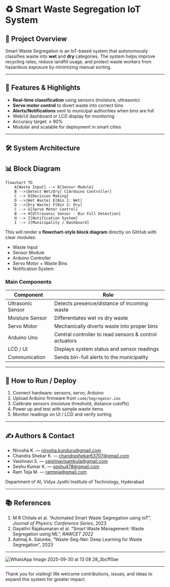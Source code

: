 # ♻️ Smart Waste Segregation IoT System


## 📘 Project Overview

Smart Waste Segregation is an IoT-based system that autonomously classifies waste into **wet** and **dry** categories. The system helps improve recycling rates, reduce landfill usage, and protect waste workers from hazardous exposure by minimizing manual sorting.

---

## 🔧 Features & Highlights

- **Real-time classification** using sensors (moisture, ultrasonic)  
- **Servo motor control** to divert waste into correct bins  
- **Alerts/Notifications** sent to municipal authorities when bins are full  
- Web/UI dashboard or LCD display for monitoring  
- Accuracy target: ≥ 90%  
- Modular and scalable for deployment in smart cities

---

## 🛠️ System Architecture

## 📊 Block Diagram

```mermaid
flowchart TD
    A[Waste Input] --> B[Sensor Module]
    B -->|Detect Wet/Dry| C[Arduino Controller]
    C --> D{Decision Making}
    D -->|Wet Waste| E[Bin 1: Wet]
    D -->|Dry Waste| F[Bin 2: Dry]
    C --> G[Servo Motor Control]
    B --> H[Ultrasonic Sensor - Bin Full Detection]
    H --> I[Notification System]
    I --> J[Municipality / Dashboard]
```



This will render a **flowchart-style block diagram** directly on GitHub with clear modules:

- Waste Input  
- Sensor Module  
- Arduino Controller  
- Servo Motor + Waste Bins  
- Notification System



### Main Components

| Component        | Role                                                   |
|------------------|---------------------------------------------------------|
| Ultrasonic Sensor | Detects presence/distance of incoming waste             |
| Moisture Sensor   | Differentiates wet vs dry waste                         |
| Servo Motor        | Mechanically diverts waste into proper bins           |
| Arduino Uno        | Central controller to read sensors & control actuators |
| LCD / UI          | Displays system status and sensor readings              |
| Communication      | Sends bin-full alerts to the municipality             |

---

## 🧪 How to Run / Deploy

1. Connect hardware: sensors, servo, Arduino  
2. Upload Arduino firmware from `code/Segregator.ino`  
3. Calibrate sensors (moisture threshold, distance cutoffs)  
4. Power up and test with sample waste items  
5. Monitor readings on UI / LCD and verify sorting  

---

## ✍️ Authors & Contact

- Nirosha K. — nirosha.kunduru@gmail.com
- Chandra Shekar K. — chandrashekar63707@gmail.com 
- Vaishnavi S. — vaishnavisamkula@gmail.com  
- Seshu Kumar K. — seshu478@gmail.com   
- Ram Teja M. — ramteja@gmail.com  

Department of AI, Vidya Jyothi Institute of Technology, Hyderabad

---

## 📚 References

1. M R Chitale et al. “Automated Smart Waste Segregation using IoT”, *Journal of Physics: Conference Series*, 2023  
2. Gayathri Rajakumaran et al. “Smart Waste Management: Waste Segregation using ML”, *RAWCET 2022*  
3. Aatmaj A. Salunke, “Waste-Seg-Net: Deep Learning for Waste Segregation”, 2023

---


![WhatsApp Image 2025-09-30 at 13 08 28_3bcff0ae](https://github.com/user-attachments/assets/691f210a-d5bb-4ab4-96ef-b33bec148f3b)


---

Thank you for visiting! We welcome contributions, issues, and ideas to expand this system for greater impact.  


